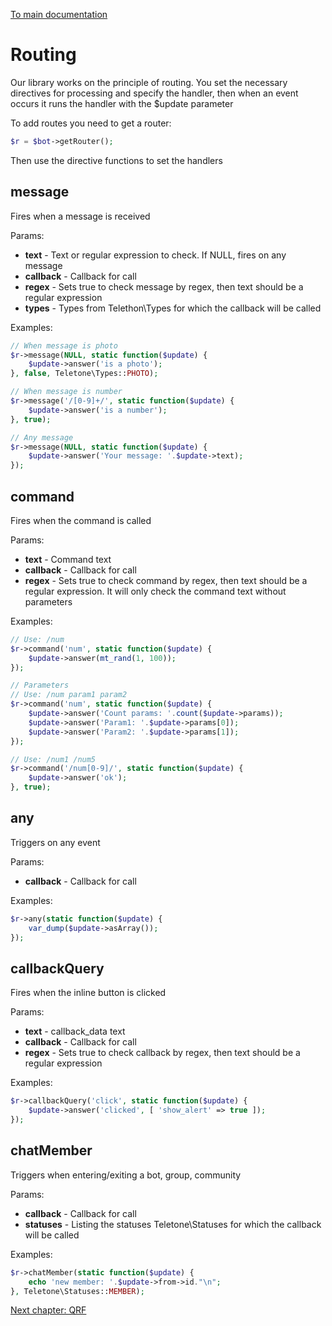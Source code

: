 [To main documentation](00_MAIN.md)

# Routing

Our library works on the principle of routing. You set the necessary directives for processing and specify the handler, then when an event occurs it runs the handler with the $update parameter

To add routes you need to get a router:

```php
$r = $bot->getRouter();
````

Then use the directive functions to set the handlers

## message

Fires when a message is received

Params:

- **text** - Text or regular expression to check. If NULL, fires on any message
- **callback** - Сallback for call
- **regex** - Sets true to check message by regex, then text should be a regular expression
- **types** - Types from Telethon\Types for which the callback will be called

Examples:

```php
// When message is photo
$r->message(NULL, static function($update) {
    $update->answer('is a photo');
}, false, Teletone\Types::PHOTO);

// When message is number
$r->message('/[0-9]+/', static function($update) {
    $update->answer('is a number');
}, true);

// Any message
$r->message(NULL, static function($update) {
    $update->answer('Your message: '.$update->text);
});
```

## command

Fires when the command is called

Params:

- **text** - Command text
- **callback** - Сallback for call
- **regex** - Sets true to check command by regex, then text should be a regular expression. It will only check the command text without parameters

Examples:

```php
// Use: /num
$r->command('num', static function($update) {
    $update->answer(mt_rand(1, 100));
});

// Parameters
// Use: /num param1 param2
$r->command('num', static function($update) {
    $update->answer('Count params: '.count($update->params));
    $update->answer('Param1: '.$update->params[0]);
    $update->answer('Param2: '.$update->params[1]);
});

// Use: /num1 /num5
$r->command('/num[0-9]/', static function($update) {
    $update->answer('ok');
}, true);
```

## any

Triggers on any event

Params:

- **callback** - Сallback for call

Examples:

```php
$r->any(static function($update) {
    var_dump($update->asArray());
});
```

## callbackQuery

Fires when the inline button is clicked

Params:

- **text** - callback_data text
- **callback** - Сallback for call
- **regex** - Sets true to check callback by regex, then text should be a regular expression

Examples:

```php
$r->callbackQuery('click', static function($update) {
    $update->answer('clicked', [ 'show_alert' => true ]);
});
```

## chatMember

Triggers when entering/exiting a bot, group, community

Params:

- **callback** - Сallback for call
- **statuses** - Listing the statuses Teletone\Statuses for which the callback will be called

Examples:

```php
$r->chatMember(static function($update) {
    echo 'new member: '.$update->from->id."\n";
}, Teletone\Statuses::MEMBER);
```

[Next chapter: QRF](03_QRF.md)